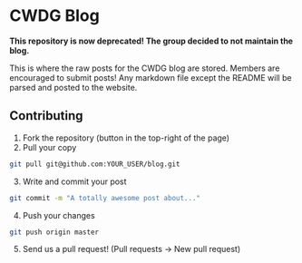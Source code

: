 # CWDG Blog

**This repository is now deprecated! The group decided to not maintain the blog.**

This is where the raw posts for the CWDG blog are stored. Members are
encouraged to submit posts! Any markdown file except the README will be parsed
and posted to the website.

## Contributing

1. Fork the repository (button in the top-right of the page)
2. Pull your copy

  ```bash
  git pull git@github.com:YOUR_USER/blog.git
  ```
3. Write and commit your post

  ```bash
  git commit -m "A totally awesome post about..."
  ```
4. Push your changes

  ```bash
  git push origin master
  ```
5. Send us a pull request! (Pull requests -> New pull request)
